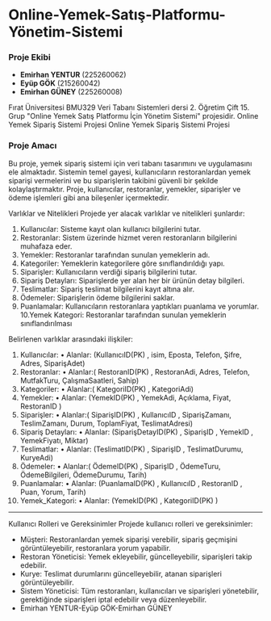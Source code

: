 # Online-Yemek-Satış-Platformu-Yönetim-Sistemi
### Proje Ekibi

- **Emirhan YENTUR** (225260062)
- **Eyüp GÖK** (215260042)
- **Emirhan GÜNEY** (225260008)
  
Fırat Üniversitesi BMU329 Veri Tabanı Sistemleri dersi 2. Öğretim Çift 15. Grup "Online Yemek Satış Platformu İçin Yönetim Sistemi" projesidir. Online Yemek Sipariş Sistemi Projesi
Online Yemek Sipariş Sistemi Projesi

### Proje Amacı
Bu proje, yemek sipariş sistemi için veri tabanı tasarımını ve uygulamasını ele almaktadır.
Sistemin temel gayesi, kullanıcıların restoranlardan yemek siparişi vermelerini ve bu
siparişlerin takibini güvenli bir şekilde kolaylaştırmaktır. Proje, kullanıcılar, restoranlar,
yemekler, siparişler ve ödeme işlemleri gibi ana bileşenler içermektedir.


Varlıklar ve Nitelikleri
Projede yer alacak varlıklar ve nitelikleri şunlardır:

1. Kullanıcılar: Sisteme kayıt olan kullanıcı bilgilerini tutar.
2. Restoranlar: Sistem üzerinde hizmet veren restoranların bilgilerini muhafaza eder.
3. Yemekler: Restoranlar tarafından sunulan yemeklerin adı.
4. Kategoriler: Yemeklerin kategorilere göre sınıflandırıldığı yapı.
5. Siparişler: Kullanıcıların verdiği sipariş bilgilerini tutar.
6. Sipariş Detayları: Siparişlerde yer alan her bir ürünün detay bilgileri.
7. Teslimatlar: Sipariş teslimat bilgilerini kayıt altına alır.
8. Ödemeler: Siparişlerin ödeme bilgilerini saklar.
9. Puanlamalar: Kullanıcıların restoranlara yaptıkları puanlama ve yorumlar.                                                
10.Yemek Kategori: Restoranlar tarafından sunulan yemeklerin sınıflandırılması
   
Belirlenen varlıklar arasındaki ilişkiler:

1. Kullanıcılar:
• Alanlar: (KullanıcıID(PK) , isim, Eposta, Telefon, Şifre, Adres, SiparişAdet)
2. Restoranlar:
• Alanlar:( RestoranID(PK) , RestoranAdi, Adres, Telefon, MutfakTuru, ÇalışmaSaatleri,
Sahip)
3. Kategoriler:
• Alanlar:( KategoriID(PK) , KategoriAdi)
4. Yemekler:
• Alanlar: (YemekID(PK) , YemekAdi, Açıklama, Fiyat, RestoranID )
5. Siparişler:
• Alanlar:( SiparişID(PK) , KullanıcıID , SiparişZamanı, TeslimZamanı, Durum,
ToplamFiyat, TeslimatAdresi)
6. Sipariş Detayları:
• Alanlar: (SiparişDetayID(PK) , SiparişID , YemekID , YemekFiyatı, Miktar)
7. Teslimatlar:
• Alanlar: (TeslimatID(PK) , SiparişID , TeslimatDurumu, KuryeAdi)
8. Ödemeler:
• Alanlar:( ÖdemeID(PK) , SiparişID , ÖdemeTuru, ÖdemeBilgileri, ÖdemeDurumu,
Tarih)
9. Puanlamalar:
• Alanlar: (PuanlamaID(PK) , KullanıcıID , RestoranID , Puan, Yorum, Tarih)
10. Yemek_Kategori:
• Alanlar: (YemekID(PK) , KategoriID(PK) )
---

Kullanıcı Rolleri ve Gereksinimler Projede kullanıcı rolleri ve gereksinimler:

- Müşteri: Restoranlardan yemek siparişi verebilir, sipariş geçmişini görüntüleyebilir, restoranlara yorum yapabilir.
- Restoran Yöneticisi: Yemek ekleyebilir, güncelleyebilir, siparişleri takip edebilir.
- Kurye: Teslimat durumlarını güncelleyebilir, atanan siparişleri görüntüleyebilir.
- Sistem Yöneticisi: Tüm restoranları, kullanıcıları ve siparişleri yönetebilir, gerektiğinde siparişleri iptal edebilir veya düzenleyebilir.
- Emirhan YENTUR-Eyüp GÖK-Emirhan GÜNEY
